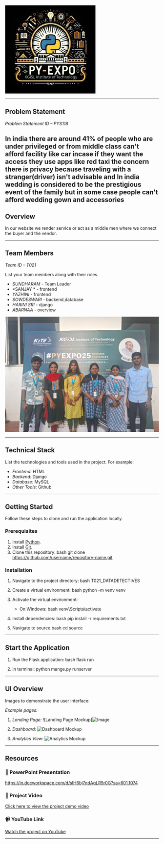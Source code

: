 ![PyExpo Logo](pyexpo-logo.png)

---

## Problem Statement

*Problem Statement ID – PYS118*

In india there are around 41% of people who are under privileged or from middle class can't afford facility like car incase if they want the access they use apps like red taxi the concern there is privacy because traveling with a stranger(driver) isn't advisable and In india wedding is considered to be the prestigious event of the family but in some case people can't afford wedding gown and accessories
---

## Overview

In our website  we render service or  act as a middle men where we connect the buyer and the vendor.

---

## Team Members

*Team ID – T021*

List your team members along with their roles.

- *SUNDHARAM* - Team Leader
- *SANJAY * - frontend
- *YAZHINI* - frontend
- *SOWDESWARI* - backend,database
- *HARINI SRI* - django
- *ABARNAA* - overview

![Team Photo](DATA-DETECTIVES.jpg)

---

## Technical Stack

List the technologies and tools used in the project. For example:

- *Frontend:* HTML
- *Backend:* Django
- *Database:* MySQL
- *Other Tools:* Github
---

## Getting Started

Follow these steps to clone and run the application locally.

### Prerequisites

1. Install [Python](https://www.python.org/downloads/).
2. Install [Git](https://git-scm.com/).
3. Clone this repository:
   bash
   git clone https://github.com/username/repository-name.git
   

### Installation

1. Navigate to the project directory:
   bash
   T021_DATADETECTIVES

   
2. Create a virtual environment:
   bash
   python -m venv venv
   
3. Activate the virtual environment:
   - On Windows:
     bash
     venv\Scripts\activate
     
4. Install dependencies:
   bash
   pip install -r requirements.txt
   
5. Navigate to source
   bash
   cd source
   

---

## Start the Application

1. Run the Flask application:
   bash
   flask run
   
2. In terminal: python mange.py runserver
   

---

## UI Overview

Images to demonstrate the user interface:

*Example pages:*

1. *Landing Page:*
   ![Landing Page Mockup]![Image](https://github.com/user-attachments/assets/5757c914-0992-4856-aa0c-08ddc95cf9df)   
3. *Dashboard:*
   ![Dashboard Mockup](media/DashBoard.png)

4. *Analytics View:*
   ![Analytics Mockup](media/Analytics.png)

---

## Resources

### 📄 PowerPoint Presentation
https://in.docworkspace.com/d/sIH6bj7qdAqLR5r0G?sa=601.1074
### 🎥 Project Video
[Click here to view the project demo video](insert-drive-link-here)

### 📹 YouTube Link
[Watch the project on YouTube](insert-youtube-link-here)

---
